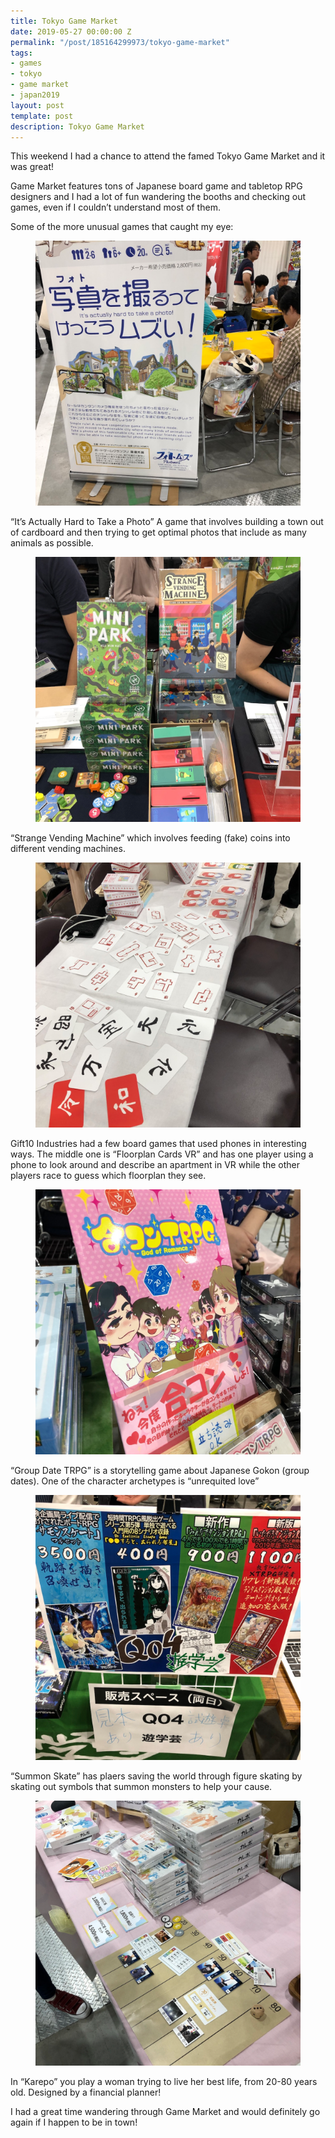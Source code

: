 ```yaml
---
title: Tokyo Game Market
date: 2019-05-27 00:00:00 Z
permalink: "/post/185164299973/tokyo-game-market"
tags:
- games
- tokyo
- game market
- japan2019
layout: post
template: post
description: Tokyo Game Market
---
```


<p>This weekend I had a chance to attend the famed Tokyo Game Market and it was great!</p><p>Game Market features tons of Japanese board game and tabletop RPG designers and I had a lot of fun wandering the booths and checking out games, even if I couldn’t understand most of them.<br></p><p>Some of the more unusual games that caught my eye:</p><figure class="tmblr-full" data-orig-height="1024" data-orig-width="1024"><img src="/images/abbe4196b867706acc030afc95cd9210306b562ec1252c239e8214f9c0f47d3e.png" data-orig-height="1024" data-orig-width="1024"></figure><p>“It’s Actually Hard to Take a Photo” A game that involves building a town out of cardboard and then trying to get optimal photos that include as many animals as possible.</p><figure class="tmblr-full" data-orig-height="1024" data-orig-width="1024"><img src="/images/ad2ded38dac01f95811d6d329accb43da8d6e080d48d663ee6c75ba3d7f65130.png" data-orig-height="1024" data-orig-width="1024"></figure><p>“Strange Vending Machine” which involves feeding (fake) coins into different vending machines.</p><figure class="tmblr-full" data-orig-height="1024" data-orig-width="1024"><img src="/images/401e8897eac358244fd400ad426276835de23561c406bd107ae74c49ccab9b77.png" data-orig-height="1024" data-orig-width="1024"></figure><p>Gift10 Industries had a few board games that used phones in interesting ways. The middle one is&nbsp;“Floorplan Cards VR” and has one player using a phone to look around and describe an apartment in VR while the other players race to guess which floorplan they see.</p><figure class="tmblr-full" data-orig-height="1024" data-orig-width="1024" style=""><img src="/images/95e6ca5b6dddc526bbbeb8c6770d8053b38909580c4acc74791b07862672b24f.png" data-orig-height="1024" data-orig-width="1024"></figure><p>“Group Date TRPG” is a storytelling game about Japanese Gokon (group dates). One of the character archetypes is&nbsp;“unrequited love”<br></p><figure class="tmblr-full" data-orig-height="1024" data-orig-width="1024"><img src="/images/bab9be2d6f4acdcbb580ce0ad61e708ec9c1bee3f32dbaf53954a3e8b1e83f95.png" data-orig-height="1024" data-orig-width="1024"></figure><p>“Summon Skate” has plaers saving the world through figure skating by skating out symbols that summon monsters to help your cause.</p><figure class="tmblr-full" data-orig-height="1024" data-orig-width="1024"><img src="/images/3efa6131845606347f4c5cdf2cdad8ddb502b4906049cf04417972c9630ab7af.png" data-orig-height="1024" data-orig-width="1024"></figure><p>In “Karepo” you play a woman trying to live her best life, from 20-80 years old. Designed by a financial planner!</p><p>I had a great time wandering through Game Market and would definitely go again if I happen to be in town!</p>